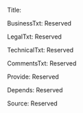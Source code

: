 Title: 

BusinessTxt: Reserved

LegalTxt: Reserved

TechnicalTxt: Reserved

CommentsTxt: Reserved

Provide: Reserved

Depends: Reserved

Source: Reserved

